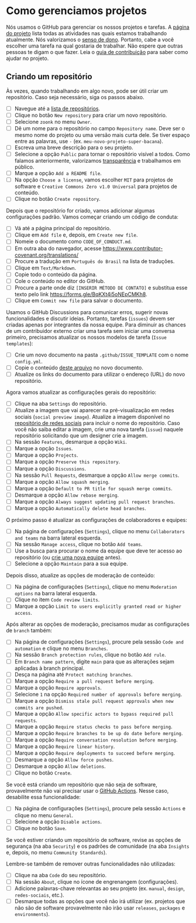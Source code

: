 # Como gerenciamos projetos

Nós usamos o GitHub para gerenciar os nossos projetos e tarefas.
A [página do projeto](https://github.com/orgs/zoonk/projects/11) lista todas as atividades nas quais estamos trabalhando atualmente.
Nós valorizamos o [senso de dono](../sobre/valores.md#senso-de-dono).
Portanto, cabe a você escolher uma tarefa na qual gostaria de trabalhar.
Não espere que outras pessoas te digam o que fazer.
Leia o [guia de contribuição](../CONTRIBUTING.md) para saber como ajudar no projeto.

## Criando um repositório

Às vezes, quando trabalhando em algo novo, pode ser útil criar um repositório.
Caso seja necessário, siga os passos abaixo.

- [ ] Navegue até a [lista de repositórios](https://github.com/orgs/zoonk/repositories).
- [ ] Clique no botão `New repository` para criar um novo repositório.
- [ ] Selecione `zoonk` no menu `Owner`.
- [ ] Dê um nome para o repositório no campo `Repository name`.
Deve ser o mesmo nome do projeto ou uma versão mais curta dele.
Se tiver espaço entre as palavras, use `-` (ex. `meu-novo-projeto-super-bacana`).
- [ ] Escreva uma breve descrição para o seu projeto.
- [ ] Selecione a opção `Public` para tornar o repositório visível a todos.
Como falamos anteriormente, valorizamos [transparência](../sobre/valores.md#transparência) e trabalhamos em público.
- [ ] Marque a opção `Add a README file`.
- [ ] Na opção `Choose a license`, vamos escolher `MIT` para projetos de software
e `Creative Commons Zero v1.0 Universal` para projetos de conteúdo.
- [ ] Clique no botão `Create repository`.

Depois que o repositório for criado, vamos adicionar algumas configurações padrão.
Vamos começar criando um código de conduta:

- [ ] Vá até a página principal do repositório.
- [ ] Clique em `Add file` e, depois, em `Create new file`.
- [ ] Nomeie o documento como `CODE_OF_CONDUCT.md`.
- [ ] Em outra aba do navegador, acesse https://www.contributor-covenant.org/translations/
- [ ] Procure a tradução em `Português do Brasil` na lista de traduções.
- [ ] Clique em `Text/Markdown`.
- [ ] Copie todo o conteúdo da página.
- [ ] Cole o conteúdo no editor do GitHub.
- [ ] Procure a parte onde diz `[INSERIR MÉTODO DE CONTATO]` e substitua esse texto pelo link https://forms.gle/BqKXt4i5oNEpCMKh8.
- [ ] Clique em `Commit new file` para salvar o documento.

Usamos o GitHub Discussions para comunicar erros, sugerir novas funcionalidades e discutir ideias.
Portanto, tarefas (`issues`) devem ser criadas apenas por integrantes da nossa equipe.
Para diminuir as chances de um contribuidor externo criar uma tarefa sem iniciar uma conversa primeiro,
precisamos atualizar os nossos modelos de tarefa (`Issue templates`):

- [ ] Crie um novo documento na pasta `.github/ISSUE_TEMPLATE` com o nome `config.yml`.
- [ ] Copie o conteúdo [deste arquivo](../.github/ISSUE_TEMPLATE/config.yml) no novo documento.
- [ ] Atualize os links do documento para utilizar o endereço (URL) do novo repositório.

Agora vamos atualizar as configurações gerais do repositório:

- [ ] Clique na aba `Settings` do repositório.
- [ ] Atualize a imagem que vai aparecer na pré-visualização em redes sociais (`social preview image`).
      Atualize a imagem disponível no
      [repositório de redes sociais](https://github.com/zoonk/social-media/blob/main/templates/GitHub_Social_Preview.sketch)
      para incluir o nome do repositório.
      Caso você não saiba editar a imagem, crie uma nova tarefa (`issue`) naquele repositório solicitando que um designer crie a imagem.
- [ ] Na sessão `Features`, desmarque a opção `Wiki`.
- [ ] Marque a opção `Issues`.
- [ ] Marque a opção `Projects`.
- [ ] Marque a opção `Preserve this repository`.
- [ ] Marque a opção `Discussions`.
- [ ] Na sessão `Pull Requests`, desmarque a opção `Allow merge commits`.
- [ ] Marque a opção `Allow squash merging`.
- [ ] Marque a opção `Default to PR title for squash merge commits`.
- [ ] Desmarque a opção `Allow rebase merging`.
- [ ] Marque a opção `Always suggest updating pull request branches`.
- [ ] Marque a opção `Automatically delete head branches`.

O próximo passo é atualizar as configurações de colaboradores e equipes:

- [ ] Na página de configurações (`Settings`), clique no menu `Collaborators and teams` na barra lateral esquerda.
- [ ] Na sessão `Manage access`, clique no botão `Add teams`.
- [ ] Use a busca para procurar o nome da equipe que deve ter acesso ao repositório
(ou [crie uma nova equipe](https://github.com/orgs/zoonk/new-team) antes).
- [ ] Selecione a opção `Maintain` para a sua equipe.

Depois disso, atualize as opções de moderação de conteúdo:

- [ ] Na página de configurações (`Settings`), clique no menu `Moderation options` na barra lateral esquerda.
- [ ] Clique no item `Code review limits`.
- [ ] Marque a opção `Limit to users explicitly granted read or higher access`.

Após alterar as opções de moderação, precisamos mudar as configurações de `branch` também:

- [ ] Na página de configurações (`Settings`), procure pela sessão `Code and automation` e clique no menu `Branches`.
- [ ] Na sessão `Branch protection rules`, clique no botão `Add rule`.
- [ ] Em `Branch name pattern`, digite `main` para que as alterações sejam aplicadas à branch principal.
- [ ] Desça na página até `Protect matching branches`.
- [ ] Marque a opção `Require a pull request before merging`.
- [ ] Marque a opção `Require approvals`.
- [ ] Selecione `1` na opção `Required number of approvals before merging`.
- [ ] Marque a opção `Dismiss stale pull request approvals when new commits are pushed`.
- [ ] Marque a opção `Allow specific actors to bypass required pull requests`.
- [ ] Marque a opção `Require status checks to pass before merging`.
- [ ] Marque a opção `Require branches to be up do date before merging`.
- [ ] Marque a opção `Require conversation resolution before merging`.
- [ ] Marque a opção `Require linear history`.
- [ ] Marque a opção `Require deployments to succeed before merging`.
- [ ] Desmarque a opção `Allow force pushes`.
- [ ] Desmarque a opção `Allow deletions`.
- [ ] Clique no botão `Create`.

Se você está criando um repositório que não seja de software,
provavelmente não vai precisar usar o [GitHub Actions](https://github.com/features/actions).
Nesse caso, desabilite essa funcionalidade:

- [ ] Na página de configurações (`Settings`), procure pela sessão `Actions` e clique no menu `General`.
- [ ] Selecione a opção `Disable actions`.
- [ ] Clique no botão `Save`.

Se você estiver criando um repositório de software, revise as opções de segurança (na aba `Security`)
e os padrões de comunidade (na aba `Insights` e, depois, no menu `Community Standards`).

Lembre-se também de remover outras funcionalidades não utilizadas:

- [ ] Clique na aba `Code` do seu repositório.
- [ ] Na sessão `About`, clique no ícone de engrenangem (configurações).
- [ ] Adicione palavras-chave relevantas ao seu projeto (ex. `manual`, `design`, `redes-sociais`, etc.).
- [ ] Desmarque todas as opções que você não irá utilizar
(ex. projetos que não são de software provavelmente não irão usar `releases`, `packages` e `environments`).
